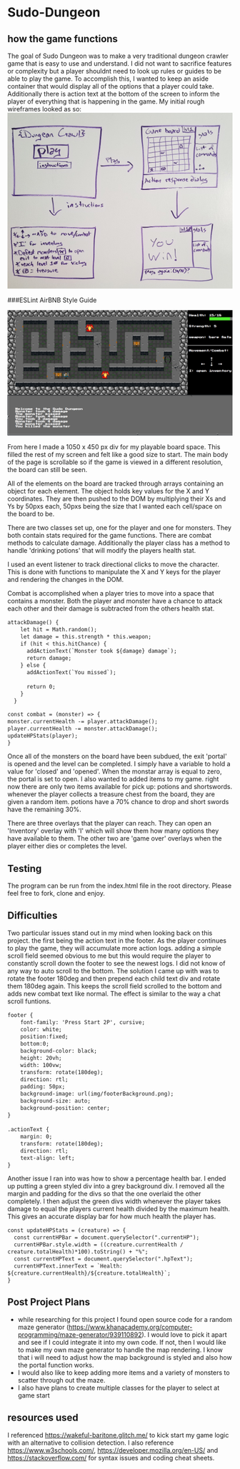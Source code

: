 # Sudo-Dungeon
## how the game functions
The goal of Sudo Dungeon was to make a very traditional dungeon crawler game that is easy to use and understand. I did not want to sacrifice features or complexity but a player shouldnt need to look up rules or guides to be able to play the game.
To accomplish this, I wanted to keep an aside container that would display all of the options that a player could take. Additionally there is action text at the bottom of the screen to inform the player of everything that is happening in the game. My initial rough wireframes looked as so:
![wireframes](https://github.com/DavidTWhitlatch/Sudo-Dungeon/blob/master/img/wireframes.jpg "wireframes")

###ESLint AirBNB Style Guide

![Screen Shot](https://github.com/DavidTWhitlatch/Sudo-Dungeon/blob/master/img/Screen%20Shot.png "Screen Shot")

From here I made a 1050 x 450 px div for my playable board space. This filled the rest of my screen and felt like a good size to start. The main body of the page is scrollable so if the game is viewed in a different resolution, the board can still be seen.

All of the elements on the board are tracked through arrays containing an object for each element. The object holds key values for the X and Y coordinates. They are then pushed to the DOM by multiplying their Xs and Ys by 50pxs each, 50pxs being the size that I wanted each cell/space on the board to be. 

There are two classes set up, one for the player and one for monsters. They both contain stats required for the game functions. There are combat methods to calculate damage. Additionally the player class has a method to handle 'drinking potions' that will modify the players health stat.

I used an event listener to track directional clicks to move the character. This is done with functions to manipulate the X and Y keys for the player and rendering the changes in the DOM.

Combat is accomplished when a player tries to move into a space that contains a monster. Both the player and monster have a chance to attack each other and their damage is subtracted from the others health stat.
```
attackDamage() {
    let hit = Math.random();
    let damage = this.strength * this.weapon;
    if (hit < this.hitChance) {
      addActionText(`Monster took ${damage} damage`);
      return damage;
    } else {
      addActionText(`You missed`);

      return 0;
    }
  }
  ```
  
  ```
  const combat = (monster) => {
  monster.currentHealth -= player.attackDamage();
  player.currentHealth -= monster.attackDamage();
  updateHPStats(player);
}
```

Once all of the monsters on the board have been subdued, the exit 'portal' is opened and the level can be completed. I simply have a variable to hold a value for 'closed' and 'opened'. When the monstar array is equal to zero, the portal is set to open.
I also wanted to added items to my game. right now there are only two items available for pick up: potions and shortswords. whenever the player collects a treasure chest from the board, they are given a random item. potions have a 70% chance to drop and short swords have the remaining 30%.

There are three overlays that the player can reach. They can open an 'Inventory' overlay with 'I' which will show them how many options they have available to them. The other two are 'game over' overlays when the player either dies or completes the level.

## Testing
The program can be run from the index.html file in the root directory. Please feel free to fork, clone and enjoy.

## Difficulties
Two particular issues stand out in my mind when looking back on this project. the first being the action text in the footer. As the player continues to play the game, they will accumulate more action logs. adding a simple scroll field seemed obvious to me but this would require the player to constantly scroll down the footer to see the newest logs. I did not know of any way to auto scroll to the bottom. The solution I came up with was to rotate the footer 180deg and then  prepend each child text div and rotate them 180deg again. This keeps the scroll field scrolled to the bottom and adds new combat text like normal. The effect is similar to the way a chat scroll funtions.
```
footer {
    font-family: 'Press Start 2P', cursive;
    color: white;
    position:fixed;
    bottom:0;
    background-color: black;
    height: 20vh;
    width: 100vw;
    transform: rotate(180deg);
    direction: rtl;
    padding: 50px;
    background-image: url(img/footerBackground.png);
    background-size: auto;
    background-position: center;
}

.actionText {
    margin: 0;
    transform: rotate(180deg);
    direction: rtl;
    text-align: left;
}
```
Another issue I ran into was how to show a percentage health bar. I ended up putting a green styled div into a grey background div. I removed all the margin and padding for the divs so that the one overlaid the other completely. I then adjust the green divs width whenever the player takes damage to equal the players current health divided by the maximum health. This gives an accurate display bar for how much health the player has.

```
const updateHPStats = (creature) => {
  const currentHPBar = document.querySelector(".currentHP");
  currentHPBar.style.width = ((creature.currentHealth / creature.totalHealth)*100).toString() + "%";
  const currentHPText = document.querySelector(".hpText");
  currentHPText.innerText = `Health: ${creature.currentHealth}/${creature.totalHealth}`;
}
```

## Post Project Plans
- while researching for this project I found open source code for a random maze generator (https://www.khanacademy.org/computer-programming/maze-generator/939110892). I would love to pick it apart and see if I could integrate it into my own code. If not, then I would like to make my own maze generator to handle the map rendering. I know that i will need to adjust how the map background is styled and also how the portal function works.
- I would also like to keep adding more items and a variety of monsters to scatter through out the maze.
- I also have plans to create multiple classes for the player to select at game start

## resources used
I referenced https://wakeful-baritone.glitch.me/ to kick start my game logic with an alternative to collision detection. I also reference https://www.w3schools.com/, https://developer.mozilla.org/en-US/ and https://stackoverflow.com/ for syntax issues and coding cheat sheets.
